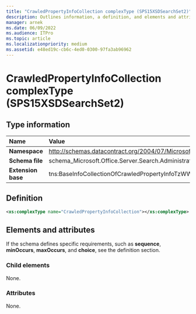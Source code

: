 ```yaml
---
title: "CrawledPropertyInfoCollection complexType (SPS15XSDSearchSet2)"
description: Outlines information, a definition, and elements and attributes for the CrawledPropertyInfoCollection complexType in Sharepoint.
manager: arnek
ms.date: 06/09/2022
ms.audience: ITPro
ms.topic: article
ms.localizationpriority: medium
ms.assetid: e48ed19c-cb6c-4ed0-0300-97fa3ab96962
---
```


# CrawledPropertyInfoCollection complexType (SPS15XSDSearchSet2)



## Type information
|Name|Value|
|:-----|:-----|
|**Namespace** |http://schemas.datacontract.org/2004/07/Microsoft.Office.Server.Search.Administration  |
|**Schema file**|schema_Microsoft.Office.Server.Search.Administration.xsd  |
|**Extension base**  |tns:BaseInfoCollectionOfCrawledPropertyInfoTzWWwPjw  |

## Definition

```XML
<xs:complexType name="CrawledPropertyInfoCollection"></xs:complexType>

```

## Elements and attributes

If the schema defines specific requirements, such as **sequence**, **minOccurs**, **maxOccurs**, and **choice**, see the definition section.

### Child elements

None.

### Attributes

None.
